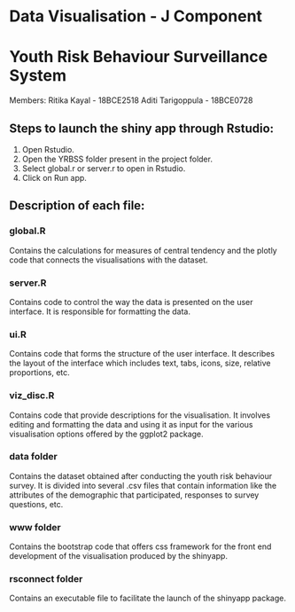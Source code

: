 # Data Visualisation - J Component

# Youth Risk Behaviour Surveillance System

Members: 
Ritika Kayal - 18BCE2518
Aditi Tarigoppula - 18BCE0728

## Steps to launch the shiny app through Rstudio:

1. Open Rstudio.
2. Open the YRBSS folder present in the project folder.
3. Select global.r or server.r to open in Rstudio.
4. Click on Run app.

## Description of each file:

### global.R
Contains the calculations for measures of central tendency and the plotly code that connects the visualisations with the dataset.

### server.R
Contains code to control the way the data is presented on the user interface. It is responsible for formatting the data.

### ui.R
Contains code that forms the structure of the user interface. It describes the layout of the interface which includes text, tabs, icons, size, relative proportions, etc.

### viz_disc.R
Contains code that provide descriptions for the visualisation. It involves editing and formatting the data and using it as input for the various visualisation options offered by the ggplot2 package.

### data folder 
Contains the dataset obtained after conducting the youth risk behaviour survey. It is divided into several .csv files that contain information like the attributes of the demographic that participated, responses to survey questions, etc.

### www folder
Contains the bootstrap code that offers css framework for the front end development of the visualisation produced by the shinyapp.

### rsconnect folder
Contains an executable file to facilitate the launch of the shinyapp package.
